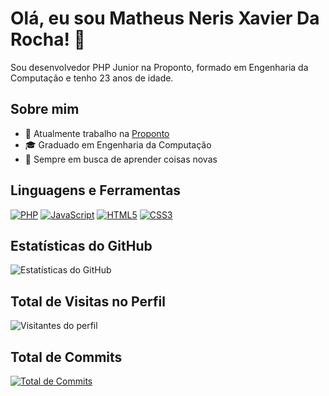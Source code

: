 # Olá, eu sou Matheus Neris Xavier Da Rocha! 👋

Sou desenvolvedor PHP Junior na Proponto, formado em Engenharia da Computação e tenho 23 anos de idade.

## Sobre mim

- 💼 Atualmente trabalho na [Proponto](https://www.proponto.com.br/)
- 🎓 Graduado em Engenharia da Computação
- 🌱 Sempre em busca de aprender coisas novas

## Linguagens e Ferramentas

[![PHP](https://img.shields.io/badge/-PHP-777BB4?style=flat&logo=php&logoColor=white)](https://www.php.net/)
[![JavaScript](https://img.shields.io/badge/-JavaScript-F7DF1E?style=flat&logo=javascript&logoColor=black)](https://developer.mozilla.org/en-US/docs/Web/JavaScript)
[![HTML5](https://img.shields.io/badge/-HTML5-E34F26?style=flat&logo=html5&logoColor=white)](https://developer.mozilla.org/en-US/docs/Web/Guide/HTML/HTML5)
[![CSS3](https://img.shields.io/badge/-CSS3-1572B6?style=flat&logo=css3&logoColor=white)](https://developer.mozilla.org/en-US/docs/Web/CSS)

## Estatísticas do GitHub

![Estatísticas do GitHub](https://github-readme-stats.vercel.app/api?username=Matheus-Neris-Rocha&show_icons=true&theme=dark)

## Total de Visitas no Perfil

![Visitantes do perfil](https://visitor-badge.glitch.me/badge?page_id=Matheus-Neris-Rocha.Matheus-Neris-Rocha)

## Total de Commits

[![Total de Commits](https://img.shields.io/github/commit-activity/y/Matheus-Neris-Rocha/Matheus-Neris-Rocha.svg)](https://github.com/Matheus-Neris-Rocha/Matheus-Neris-Rocha/commits)

